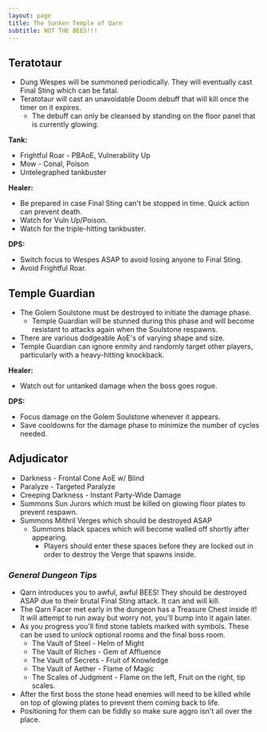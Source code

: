 ```yaml
---
layout: page
title: The Sunken Temple of Qarn
subtitle: NOT THE BEES!!!
---
```


## Teratotaur

* Dung Wespes will be summoned periodically. They will eventually cast Final Sting which can be fatal.
* Teratotaur will cast an unavoidable Doom debuff that will kill once the timer on it expires. 
  * The debuff can only be cleansed by standing on the floor panel that is currently glowing.

**Tank:**
* Frightful Roar - PBAoE, Vulnerability Up
* Mow - Conal, Poison
* Untelegraphed tankbuster

**Healer:** 
* Be prepared in case Final Sting can't be stopped in time. Quick action can prevent death.
* Watch for Vuln Up/Poison.
* Watch for the triple-hitting tankbuster.

**DPS:**
* Switch focus to Wespes ASAP to avoid losing anyone to Final Sting.
* Avoid Frightful Roar.

## Temple Guardian

* The Golem Soulstone must be destroyed to initiate the damage phase.
  * Temple Guardian will be stunned during this phase and will become resistant to attacks again when the Soulstone respawns.
* There are various dodgeable AoE's of varying shape and size.
* Temple Guardian can ignore enmity and randomly target other players, particularly with a heavy-hitting knockback.

**Healer:** 
* Watch out for untanked damage when the boss goes rogue.

**DPS:**
* Focus damage on the Golem Soulstone whenever it appears.
* Save cooldowns for the damage phase to minimize the number of cycles needed.

## Adjudicator

* Darkness - Frontal Cone AoE w/ Blind
* Paralyze - Targeted Paralyze
* Creeping Darkness - Instant Party-Wide Damage
* Summons Sun Jurors which must be killed on glowing floor plates to prevent respawn.
* Summons Mithril Verges which should be destroyed ASAP
  * Summons black spaces which will become walled off shortly after appearing. 
    * Players should enter these spaces before they are locked out in order to destroy the Verge that spawns inside.


### *General Dungeon Tips*

* Qarn introduces you to awful, awful BEES! They should be destroyed ASAP due to their brutal Final Sting attack. It can and will kill.
* The Qarn Facer met early in the dungeon has a Treasure Chest inside it! It will attempt to run away but worry not, you'll bump into it again later.
* As you progress you'll find stone tablets marked with symbols. These can be used to unlock optional rooms and the final boss room.
  * The Vault of Steel - Helm of Might
  * The Vault of Riches - Gem of Affluence
  * The Vault of Secrets - Fruit of Knowledge
  * The Vault of Aether - Flame of Magic
  * The Scales of Judgment - Flame on the left, Fruit on the right, tip scales.
 * After the first boss the stone head enemies will need to be killed while on top of glowing plates to prevent them coming back to life. 
  * Positioning for them can be fiddly so make sure aggro isn't all over the place.
